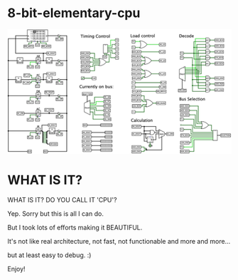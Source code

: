 # 8-bit-elementary-cpu

![](https://raw.githubusercontent.com/potados99/8-bit-elementary-cpu/master/export.png)

# WHAT IS IT?
WHAT IS IT? DO YOU CALL IT 'CPU'?

Yep. Sorry but this is all I can do.

But I took lots of efforts making it BEAUTIFUL.

It's not like real architecture, not fast, not functionable and more and more...

but at least easy to debug. :)
 
Enjoy!
